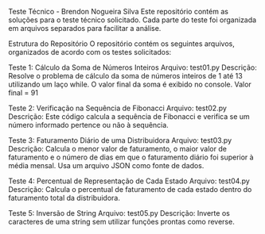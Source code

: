 Teste Técnico - Brendon Nogueira Silva
Este repositório contém as soluções para o teste técnico solicitado.
Cada parte do teste foi organizada em arquivos separados para facilitar a análise.

Estrutura do Repositório
O repositório contém os seguintes arquivos, organizados de acordo com os testes solicitados:

Teste 1: Cálculo da Soma de Números Inteiros
Arquivo: test01.py
Descrição: Resolve o problema de cálculo da soma de números inteiros de 1 até 13 utilizando um laço while. O valor final da soma é exibido no console.
Valor final = 91

Teste 2: Verificação na Sequência de Fibonacci
Arquivo: test02.py
Descrição: Este código calcula a sequência de Fibonacci e verifica se um número informado pertence ou não à sequência.

Teste 3: Faturamento Diário de uma Distribuidora
Arquivo: test03.py
Descrição: Calcula o menor valor de faturamento, o maior valor de faturamento e o número de dias em que o faturamento diário foi superior à média mensal. 
Usa um arquivo JSON como fonte de dados.

Teste 4: Percentual de Representação de Cada Estado
Arquivo: test04.py
Descrição: Calcula o percentual de faturamento de cada estado dentro do faturamento total da distribuidora.

Teste 5: Inversão de String
Arquivo: test05.py
Descrição: Inverte os caracteres de uma string sem utilizar funções prontas como reverse.
